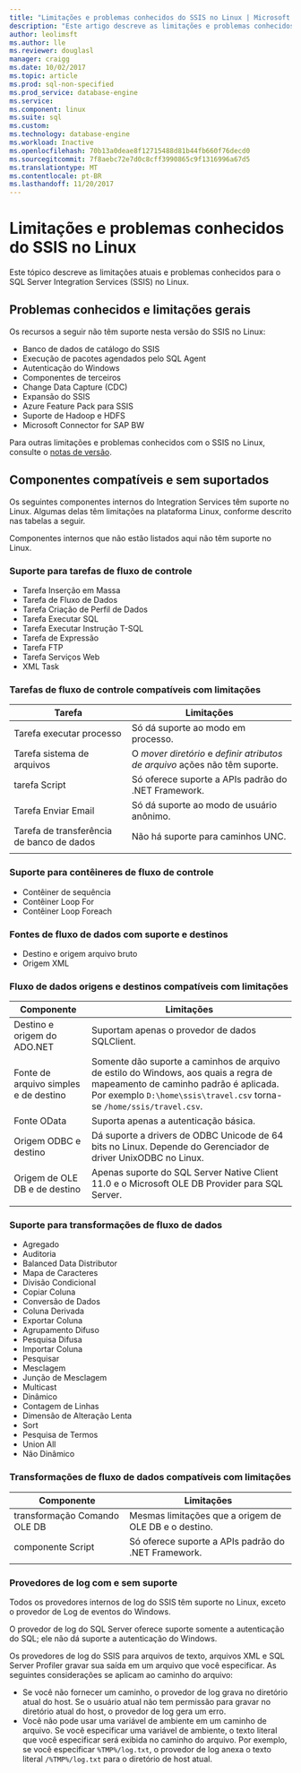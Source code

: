 ```yaml
---
title: "Limitações e problemas conhecidos do SSIS no Linux | Microsoft Docs"
description: "Este artigo descreve as limitações e problemas conhecidos para o SQL Server Integration Services (SSIS) em computadores Linux"
author: leolimsft
ms.author: lle
ms.reviewer: douglasl
manager: craigg
ms.date: 10/02/2017
ms.topic: article
ms.prod: sql-non-specified
ms.prod_service: database-engine
ms.service: 
ms.component: linux
ms.suite: sql
ms.custom: 
ms.technology: database-engine
ms.workload: Inactive
ms.openlocfilehash: 70b13a0deae8f12715488d81b44fb660f76decd0
ms.sourcegitcommit: 7f8aebc72e7d0c8cff3990865c9f1316996a67d5
ms.translationtype: MT
ms.contentlocale: pt-BR
ms.lasthandoff: 11/20/2017
---
```

# <a name="limitations-and-known-issues-for-ssis-on-linux"></a>Limitações e problemas conhecidos do SSIS no Linux

Este tópico descreve as limitações atuais e problemas conhecidos para o SQL Server Integration Services (SSIS) no Linux.

## <a name="general-limitations-and-known-issues"></a>Problemas conhecidos e limitações gerais

Os recursos a seguir não têm suporte nesta versão do SSIS no Linux:
  - Banco de dados de catálogo do SSIS
  - Execução de pacotes agendados pelo SQL Agent
  - Autenticação do Windows
  - Componentes de terceiros
  - Change Data Capture (CDC)
  - Expansão do SSIS
  - Azure Feature Pack para SSIS
  - Suporte de Hadoop e HDFS
  - Microsoft Connector for SAP BW

Para outras limitações e problemas conhecidos com o SSIS no Linux, consulte o [notas de versão](sql-server-linux-release-notes.md#ssis).

## <a name="components"></a>Componentes compatíveis e sem suportados

Os seguintes componentes internos do Integration Services têm suporte no Linux. Algumas delas têm limitações na plataforma Linux, conforme descrito nas tabelas a seguir.

Componentes internos que não estão listados aqui não têm suporte no Linux.

### <a name="supported-control-flow-tasks"></a>Suporte para tarefas de fluxo de controle
- Tarefa Inserção em Massa
- Tarefa de Fluxo de Dados
- Tarefa Criação de Perfil de Dados
- Tarefa Executar SQL
- Tarefa Executar Instrução T-SQL
- Tarefa de Expressão
- Tarefa FTP
- Tarefa Serviços Web
- XML Task

### <a name="control-flow-tasks-supported-with-limitations"></a>Tarefas de fluxo de controle compatíveis com limitações

| Tarefa | Limitações |
|------------|---|
| Tarefa executar processo | Só dá suporte ao modo em processo. |
| Tarefa sistema de arquivos | O *mover diretório* e *definir atributos de arquivo* ações não têm suporte. |
| tarefa Script | Só oferece suporte a APIs padrão do .NET Framework. |
| Tarefa Enviar Email | Só dá suporte ao modo de usuário anônimo. |
| Tarefa de transferência de banco de dados | Não há suporte para caminhos UNC. |
| | |

### <a name="supported-control-flow-containers"></a>Suporte para contêineres de fluxo de controle
- Contêiner de sequência
- Contêiner Loop For
- Contêiner Loop Foreach

### <a name="supported-data-flow-sources-and-destinations"></a>Fontes de fluxo de dados com suporte e destinos
- Destino e origem arquivo bruto
- Origem XML

### <a name="data-flow-sources-and-destinations-supported-with-limitations"></a>Fluxo de dados origens e destinos compatíveis com limitações

| Componente | Limitações |
|------------|---|
| Destino e origem do ADO.NET | Suportam apenas o provedor de dados SQLClient. |
| Fonte de arquivo simples e de destino | Somente dão suporte a caminhos de arquivo de estilo do Windows, aos quais a regra de mapeamento de caminho padrão é aplicada. Por exemplo `D:\home\ssis\travel.csv` torna-se `/home/ssis/travel.csv`. |
| Fonte OData | Suporta apenas a autenticação básica. |
| Origem ODBC e destino | Dá suporte a drivers de ODBC Unicode de 64 bits no Linux. Depende do Gerenciador de driver UnixODBC no Linux. |
| Origem de OLE DB e de destino | Apenas suporte do SQL Server Native Client 11.0 e o Microsoft OLE DB Provider para SQL Server. |
| | |

### <a name="supported-data-flow-transformations"></a>Suporte para transformações de fluxo de dados
- Agregado
- Auditoria
- Balanced Data Distributor
- Mapa de Caracteres
- Divisão Condicional
- Copiar Coluna
- Conversão de Dados
- Coluna Derivada
- Exportar Coluna
- Agrupamento Difuso
- Pesquisa Difusa
- Importar Coluna
- Pesquisar
- Mesclagem
- Junção de Mesclagem
- Multicast
- Dinâmico
- Contagem de Linhas
- Dimensão de Alteração Lenta
- Sort
- Pesquisa de Termos
- Union All
- Não Dinâmico

### <a name="data-flow-transformations-supported-with-limitations"></a>Transformações de fluxo de dados compatíveis com limitações

| Componente | Limitações |
|------------|---|
| transformação Comando OLE DB | Mesmas limitações que a origem de OLE DB e o destino. |
| componente Script | Só oferece suporte a APIs padrão do .NET Framework. |
| | |

### <a name="supported-and-unsupported-log-providers"></a>Provedores de log com e sem suporte
Todos os provedores internos de log do SSIS têm suporte no Linux, exceto o provedor de Log de eventos do Windows.

O provedor de log do SQL Server oferece suporte somente a autenticação do SQL; ele não dá suporte a autenticação do Windows.

Os provedores de log do SSIS para arquivos de texto, arquivos XML e SQL Server Profiler gravar sua saída em um arquivo que você especificar. As seguintes considerações se aplicam ao caminho do arquivo:
-   Se você não fornecer um caminho, o provedor de log grava no diretório atual do host. Se o usuário atual não tem permissão para gravar no diretório atual do host, o provedor de log gera um erro.
-   Você não pode usar uma variável de ambiente em um caminho de arquivo. Se você especificar uma variável de ambiente, o texto literal que você especificar será exibida no caminho do arquivo. Por exemplo, se você especificar `%TMP%/log.txt`, o provedor de log anexa o texto literal `/%TMP%/log.txt` para o diretório de host atual.

